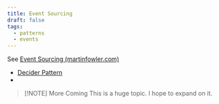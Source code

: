 ```yaml
---
title: Event Sourcing
draft: false
tags:
  - patterns
  - events
---
```

See [Event Sourcing (martinfowler.com)](https://martinfowler.com/eaaDev/EventSourcing.html)

- [Decider Pattern](https://thinkbeforecoding.com/post/2021/12/17/functional-event-sourcing-decider)
- 

> [!NOTE] More Coming
> This is a huge topic. I hope to expand on it.
